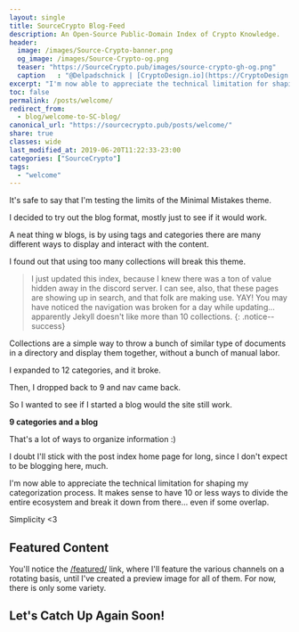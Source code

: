 ```yaml
---
layout: single
title: SourceCrypto Blog-Feed
description: An Open-Source Public-Domain Index of Crypto Knowledge.
header:
  image: /images/Source-Crypto-banner.png
  og_image: /images/Source-Crypto-og.png
  teaser: "https://SourceCrypto.pub/images/source-crypto-gh-og.png"
  caption   : "@Delpadschnick | [CryptoDesign.io](https://CryptoDesign.io)"
excerpt: "I'm now able to appreciate the technical limitation for shaping my categorization process. It makes sense to have 10 or less ways to divide the entire ecosystem and break it down from there... even if some overlap. Simplicity <3"
toc: false
permalink: /posts/welcome/
redirect_from:
  - blog/welcome-to-SC-blog/
canonical_url: "https://sourcecrypto.pub/posts/welcome/"
share: true
classes: wide
last_modified_at: 2019-06-20T11:22:33-23:00
categories: ["SourceCrypto"]
tags: 
  - "welcome"
---
```


It's safe to say that I'm testing the limits of the Minimal Mistakes theme.

I decided to try out the blog format, mostly just to see if it would work.

A neat thing w blogs, is by using tags and categories there are many different ways to display and interact with the content.

I found out that using too many collections will break this theme. 

  >I just updated this index, because I knew there was a ton of value hidden away in the discord server. I can see, also, that these pages are showing up in search, and that folk are making use. YAY!  You may have noticed the navigation was broken for a day while updating... apparently Jekyll doesn't like more than 10 collections.
{: .notice--success}


Collections are a simple way to throw a bunch of similar type of documents in a directory and display them together, without a bunch of manual labor.

I expanded to 12 categories, and it broke.

Then, I dropped back to 9 and nav came back.

So I wanted to see if I started a blog would the site still work.

**9 categories and a blog**

That's a lot of ways to organize information :)

I doubt I'll stick with the post index home page for long, since I don't expect to be blogging here, much.

I'm now able to appreciate the technical limitation for shaping my categorization process. It makes sense to have 10 or less ways to divide the entire ecosystem and break it down from there... even if some overlap.

Simplicity <3

## Featured Content

You'll notice the [/featured/](/featured/) link, where I'll feature the various channels on a rotating basis, until I've created a preview image for all of them. For now, there is only some variety.

## Let's Catch Up Again Soon!